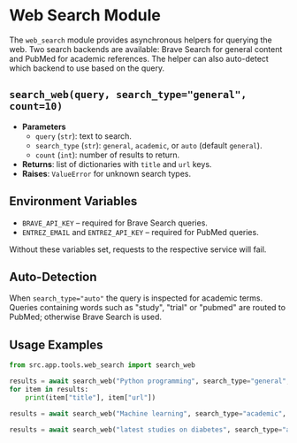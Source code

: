 # Web Search Module

The `web_search` module provides asynchronous helpers for querying the web. Two search backends are available:
Brave Search for general content and PubMed for academic references. The helper can also auto-detect which backend
to use based on the query.

## `search_web(query, search_type="general", count=10)`

- **Parameters**
  - `query` (`str`): text to search.
  - `search_type` (`str`): `general`, `academic`, or `auto` (default `general`).
  - `count` (`int`): number of results to return.
- **Returns**: list of dictionaries with `title` and `url` keys.
- **Raises**: `ValueError` for unknown search types.

## Environment Variables

- `BRAVE_API_KEY` – required for Brave Search queries.
- `ENTREZ_EMAIL` and `ENTREZ_API_KEY` – required for PubMed queries.

Without these variables set, requests to the respective service will fail.

## Auto-Detection

When `search_type="auto"` the query is inspected for academic terms. Queries containing words such as
"study", "trial" or "pubmed" are routed to PubMed; otherwise Brave Search is used.

## Usage Examples

```python
from src.app.tools.web_search import search_web

results = await search_web("Python programming", search_type="general", count=5)
for item in results:
    print(item["title"], item["url"])
```

```python
results = await search_web("Machine learning", search_type="academic", count=5)
```

```python
results = await search_web("latest studies on diabetes", search_type="auto", count=5)
```
